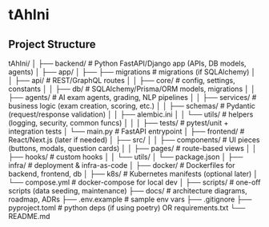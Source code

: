 # tAhIni

## Project Structure
tAhIni/
│
├── backend/               # Python FastAPI/Django app (APIs, DB models, agents)
│   ├── app/
│   ├── ├── migrations          # migrations (if SQLAlchemy)
│   │   ├── api/           # REST/GraphQL routes
│   │   ├── core/          # config, settings, constants
│   │   ├── db/            # SQLAlchemy/Prisma/ORM models, migrations
│   │   ├── agents/        # AI exam agents, grading, NLP pipelines
│   │   ├── services/      # business logic (exam creation, scoring, etc.)
│   │   ├── schemas/       # Pydantic (request/response validation)
│   │   ├── alembic.ini
│   │   └── utils/         # helpers (logging, security, common funcs)
│   │
│   ├── tests/             # pytest/unit + integration tests
│   └── main.py            # FastAPI entrypoint
│
├── frontend/              # React/Next.js (later if needed)
│   ├── src/
│   │   ├── components/    # UI pieces (buttons, modals, question cards)
│   │   ├── pages/         # route-based views
│   │   ├── hooks/         # custom hooks
│   │   └── utils/
│   └── package.json
│
├── infra/                 # deployment & infra-as-code
│   ├── docker/            # Dockerfiles for backend, frontend, db
│   ├── k8s/               # Kubernetes manifests (optional later)
│   └── compose.yml        # docker-compose for local dev
│
├── scripts/               # one-off scripts (data seeding, maintenance)
├── docs/                  # architecture diagrams, roadmap, ADRs
├── .env.example           # sample env vars
├── .gitignore
├── pyproject.toml         # python deps (if using poetry) OR requirements.txt
└── README.md
